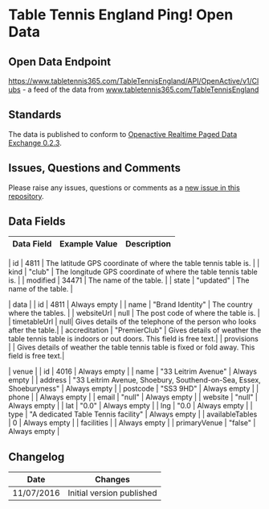 # Table Tennis England Ping! Open Data

## Open Data Endpoint
https://www.tabletennis365.com/TableTennisEngland/API/OpenActive/v1/Clubs - a feed of the data from www.tabletennis365.com/TableTennisEngland

## Standards
The data is published to conform to [Openactive Realtime Paged Data Exchange 0.2.3](https://www.openactive.io/realtime-paged-data-exchange/0.2.3/).

## Issues, Questions and Comments
Please raise any issues, questions or comments as a [new issue in this repository](https://github.com/table-tennis-england/opendata/issues).

## Data Fields

| Data Field | Example Value | Description |
|---|---|---|

| id | 4811  | The latitude GPS coordinate of where the table tennis table is. | 
| kind | "club"  | The longitude GPS coordinate of where the table tennis table is.  | 
| modified | 34471 | The name of the table. | 
| state | "updated" | The name of the table. | 

| data |
| id | 4811 | Always empty  | 
| name | "Brand Identity" |  The country where the tables. | 
| websiteUrl | null | The post code of where the table is. | 
| timetableUrl | null| Gives details of the telephone of the person who looks after the table.|
| accreditation | "PremierClub" | Gives details of weather the table tennis table is indoors or out doors. This field is free text.|
| provisions |  | Gives details of weather the table tennis table is fixed or fold away. This field is free text.|

| venue |
| id | 4016 | Always empty  | 
| name | "33 Leitrim Avenue" | Always empty  | 
| address | "33 Leitrim Avenue, Shoebury, Southend-on-Sea, Essex, Shoeburyness" | Always empty  | 
| postcode | "SS3 9HD" | Always empty  | 
| phone |  | Always empty  | 
| email | "null" | Always empty  | 
| website | "null" | Always empty  | 
| lat | "0.0" | Always empty  | 
| lng | "0.0 | Always empty  | 
| type | "A dedicated Table Tennis facility" | Always empty  | 
| availableTables | 0 | Always empty  | 
| facilities |  | Always empty  | 
| primaryVenue | "false" | Always empty  | 

## Changelog

| Date | Changes |
|---|---|
| 11/07/2016 | Initial version published |
